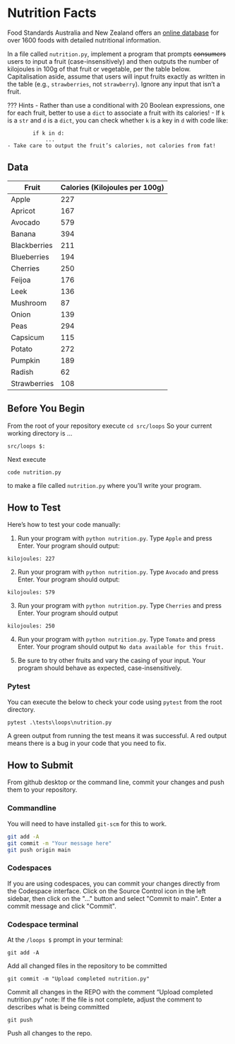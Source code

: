 # Nutrition Facts

Food Standards Australia and New Zealand offers an [online database](https://afcd.foodstandards.gov.au/default.aspx) for over 1600 foods with detailed nutritional information.

In a file called `nutrition.py`, implement a program that prompts ~~consumers~~ users to input a fruit (case-insensitively) and then outputs the number of kilojoules in 100g of that fruit or vegetable, per the table below. Capitalisation aside, assume that users will input fruits exactly as written in the table (e.g., `strawberries`, not `strawberry`). Ignore any input that isn’t a fruit.

??? Hints
    - Rather than use a conditional with 20 Boolean expressions, one for each fruit, better to use a `dict` to associate a fruit with its calories!
    - If `k` is a `str` and `d` is a `dict`, you can check whether `k` is a key in `d` with code like:

            if k in d:
                ...
    - Take care to output the fruit’s calories, not calories from fat!

## Data
| Fruit | Calories (Kilojoules per 100g) |
|-------|--------------------------|
| Apple          | 227       |
| Apricot        | 167       |
| Avocado        | 579      |
| Banana         | 394       |
| Blackberries   | 211      |
| Blueberries   | 194       |
| Cherries       | 250       |
| Feijoa     | 176       |
| Leek            | 136       |
| Mushroom        | 87        |
| Onion           | 139       |
| Peas            |  294      |
| Capsicum   | 115       |
| Potato          | 272       |
| Pumpkin         | 189       |
| Radish          | 62       |
| Strawberries  | 108 |

## Before You Begin
From the root of your repository execute `cd src/loops` So your current working directory is ...
```
src/loops $:
```
Next execute
```
code nutrition.py
```
to make a file called `nutrition.py` where you’ll write your program.

## How to Test
Here’s how to test your code manually:

1. Run your program with `python nutrition.py`. Type `Apple` and press Enter. Your program should output:
```
kilojoules: 227
```
2. Run your program with `python nutrition.py`. Type `Avocado` and press Enter. Your program should output:
```
kilojoules: 579
```
3. Run your program with `python nutrition.py`. Type `Cherries` and press Enter. Your program should output
```
kilojoules: 250
```
4. Run your program with `python nutrition.py`. Type `Tomato` and press Enter. Your program should output `No data available for this fruit.`

5. Be sure to try other fruits and vary the casing of your input. Your program should behave as expected, case-insensitively.

### Pytest 
You can execute the below to check your code using `pytest` from the root directory.

```
pytest .\tests\loops\nutrition.py
```

A green output from running the test means it was successful. A red output means there is a bug in your code that you need to fix.

## How to Submit

From github desktop or the command line, commit your changes and push them to your repository.

### Commandline 
You will need to have installed `git-scm` for this to work.

```bash
git add -A
git commit -m "Your message here"
git push origin main
```

### Codespaces
If you are using codespaces, you can commit your changes directly from the Codespace interface. Click on the Source Control icon in the left sidebar, then click on the "..." button and select "Commit to main". Enter a commit message and click "Commit".

### Codespace terminal 

At the `/loops $` prompt in your terminal:
```
git add -A 
```
Add all changed files in the repository to be committed
```
git commit -m "Upload completed nutrition.py"
```
Commit all changes in the REPO with the comment “Upload completed nutrition.py“ note: If the file is not complete, adjust the comment to describes what is being committed
```
git push 
```
Push all changes to the repo.